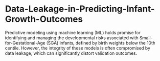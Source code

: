 # Data-Leakage-in-Predicting-Infant-Growth-Outcomes
Predictive modeling using machine learning (ML) holds promise for identifying and managing the developmental risks associated with Small-for-Gestational-Age (SGA) infants, defined by birth weights below the 10th centile. However, the integrity of these models is often compromised by data leakage, which can significantly distort validation outcomes.
